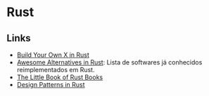 # Rust

## Links

- [Build Your Own X in Rust](https://github.com/osynavets/build-your-own-x-in-rust)
- [Awesome Alternatives in Rust](https://github.com/TaKO8Ki/awesome-alternatives-in-rust): Lista de softwares já conhecidos reimplementados em Rust.
- [The Little Book of Rust Books](https://lborb.github.io/book/title-page.html)
- [Design Patterns in Rust](https://rust-unofficial.github.io/patterns/intro.html)